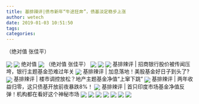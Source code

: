 ```yaml
---
title: 基排辣评|债市新年“牛途狂奔”，债基淡定稳步上涨
author: wetech
date: 2019-01-03 10:51:50
tags: 
categories: 
---
```

（绝对值 张佳平）
<!-- more -->
<img align="center" border="0" src="http://invest-images-external.cbndata.org/5LiA6LSiQUJT/images/7f40ddffbe332296a22874fb7befccdbadf54cd4.png" />
<img align="center" border="0" src="http://invest-images-external.cbndata.org/5LiA6LSiQUJT/images/ce45ac0eced075ebdbc3f2764277525abddcfbba.png" />
绝对值
<img align="center" border="0" src="http://invest-images-external.cbndata.org/5LiA6LSiQUJT/images/c45bae0b58376f60abcaedc3e8ce2d360531d71e.png" />
（绝对值 张佳平）
<img align="center" border="0" src="http://invest-images-external.cbndata.org/5LiA6LSiQUJT/images/09c0d21bfef851444dea390a6903eed8c5b17af9.png" />
 
<img align="center" border="0" src="http://invest-images-external.cbndata.org/5LiA6LSiQUJT/images/a6c91e9d8e5849cc7ccea7a939e98ff80547172b.png" />
 
<img align="center" border="0" src="http://invest-images-external.cbndata.org/5LiA6LSiQUJT/images/45a8fc1229003a6a5efa259d91bb1fa780aa350f.png" />
基排辣评 | 招商银行股价被传闻压垮，银行主题基金恐难过年关
<img align="center" border="0" src="http://invest-images-external.cbndata.org/5LiA6LSiQUJT/images/a1f55116f017e916a1b9999b3636052f58198495.png" />
基排辣评 | 加息落地！美股基金好日子到头了?
<img align="center" border="0" src="http://invest-images-external.cbndata.org/5LiA6LSiQUJT/images/2d09455f54784bc32de90487aeace52c7ffddc44.png" />
基排辣评 | 楼市调控放松？地产主题基金净值“上窜下跳”
<img align="center" border="0" src="http://invest-images-external.cbndata.org/5LiA6LSiQUJT/images/4a84f29150e5e937ba06dccb5991ea6f3b7fc8cd.png" />
基排辣评 | 两年收益归零，这只债基开放前夜暴跌8%！
<img align="center" border="0" src="http://invest-images-external.cbndata.org/5LiA6LSiQUJT/images/cc05095defaa11c77c40ecbfa7f8df3e5ad46da9.png" />
基排辣评 | 首只印度市场基金净值反弹！机构都在看好这个神秘市场
<img align="center" border="0" src="http://invest-images-external.cbndata.org/5LiA6LSiQUJT/images/1dbf25f6a237057c92995f473523810e8a5bbb2c.png" />
<img align="center" border="0" src="http://invest-images-external.cbndata.org/5LiA6LSiQUJT/images/c5d1aab786a5daeb2c57af86cb37e633eb82f392.png" />
<img align="center" border="0" src="http://invest-images-external.cbndata.org/5LiA6LSiQUJT/images/b238eac3a0598e71bb7b0014eb2ad6c141961ecd.png" />
<img align="center" border="0" src="http://invest-images-external.cbndata.org/5LiA6LSiQUJT/images/f443d2ba527d72838fa9fdf8456abbf473c6e21f.png" />
<img align="center" border="0" src="http://invest-images-external.cbndata.org/5LiA6LSiQUJT/images/c1cc898560f22ec104875cd7cec080035580b603.png" />
<img align="center" border="0" src="http://invest-images-external.cbndata.org/5LiA6LSiQUJT/images/160b18101cca75f2934233caeac2efd8c40c981a.png" />
<img align="center" border="0" src="http://invest-images-external.cbndata.org/5LiA6LSiQUJT/images/9ad2a04c76c1a770bbaf41835a2837beb41ba42c.png" />
